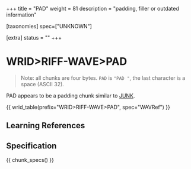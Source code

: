 +++
title = "PAD"
weight = 81
description = "padding, filler or outdated information"

[taxonomies]
spec=["UNKNOWN"]

[extra]
status = ""
+++

# WRID>RIFF-WAVE>PAD

> Note: all chunks are four bytes. `PAD` is `"PAD "`, the last character is a space (ASCII 32).

PAD appears to be a padding chunk similar to [JUNK](@/chunk/junk.md).

{{ wrid_table(prefix="WRID>RIFF-WAVE>PAD", spec="WAVRef") }}


## Learning References

## Specification

{{ chunk_specs() }}

